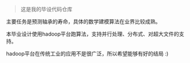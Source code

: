 > 这是我的毕设代码仓库

主要任务是预测轴承的寿命，具体的数学建模算法在业界比较成熟。

本毕业设计使用hadoop平台跑算法，支持并行处理、分布式、对超大文件的支持。

hadoop平台在传统工业的应用不是很广泛，所以希望能够有好的结局 :)